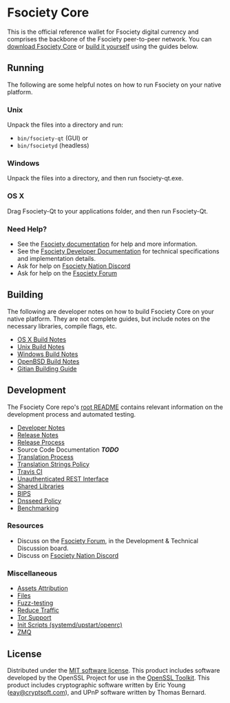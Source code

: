 Fsociety Core
==========

This is the official reference wallet for Fsociety digital currency and comprises the backbone of the Fsociety peer-to-peer network. You can [download Fsociety Core](https://www.fsociety.com/downloads/) or [build it yourself](#building) using the guides below.

Running
---------------------
The following are some helpful notes on how to run Fsociety on your native platform.

### Unix

Unpack the files into a directory and run:

- `bin/fsociety-qt` (GUI) or
- `bin/fsocietyd` (headless)

### Windows

Unpack the files into a directory, and then run fsociety-qt.exe.

### OS X

Drag Fsociety-Qt to your applications folder, and then run Fsociety-Qt.

### Need Help?

* See the [Fsociety documentation](https://docs.fsociety.com)
for help and more information.
* See the [Fsociety Developer Documentation](https://fsociety-docs.github.io/) 
for technical specifications and implementation details.
* Ask for help on [Fsociety Nation Discord](http://fsocietychat.org)
* Ask for help on the [Fsociety Forum](https://fsocietychain.com/forum)

Building
---------------------
The following are developer notes on how to build Fsociety Core on your native platform. They are not complete guides, but include notes on the necessary libraries, compile flags, etc.

- [OS X Build Notes](build-osx.md)
- [Unix Build Notes](build-unix.md)
- [Windows Build Notes](build-windows.md)
- [OpenBSD Build Notes](build-openbsd.md)
- [Gitian Building Guide](gitian-building.md)

Development
---------------------
The Fsociety Core repo's [root README](/README.md) contains relevant information on the development process and automated testing.

- [Developer Notes](developer-notes.md)
- [Release Notes](release-notes.md)
- [Release Process](release-process.md)
- Source Code Documentation ***TODO***
- [Translation Process](translation_process.md)
- [Translation Strings Policy](translation_strings_policy.md)
- [Travis CI](travis-ci.md)
- [Unauthenticated REST Interface](REST-interface.md)
- [Shared Libraries](shared-libraries.md)
- [BIPS](bips.md)
- [Dnsseed Policy](dnsseed-policy.md)
- [Benchmarking](benchmarking.md)

### Resources
* Discuss on the [Fsociety Forum](https://fsocietychain.com/forum), in the Development & Technical Discussion board.
* Discuss on [Fsociety Nation Discord](http://fsocietychat.org)

### Miscellaneous
- [Assets Attribution](assets-attribution.md)
- [Files](files.md)
- [Fuzz-testing](fuzzing.md)
- [Reduce Traffic](reduce-traffic.md)
- [Tor Support](tor.md)
- [Init Scripts (systemd/upstart/openrc)](init.md)
- [ZMQ](zmq.md)

License
---------------------
Distributed under the [MIT software license](/COPYING).
This product includes software developed by the OpenSSL Project for use in the [OpenSSL Toolkit](https://www.openssl.org/). This product includes
cryptographic software written by Eric Young ([eay@cryptsoft.com](mailto:eay@cryptsoft.com)), and UPnP software written by Thomas Bernard.
